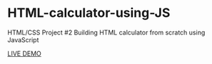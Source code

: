 # HTML-calculator-using-JS
HTML/CSS Project #2 Building HTML calculator from scratch using JavaScript

[LIVE DEMO](https://roshan-pnq.github.io/HTML-calculator-using-JS/)

